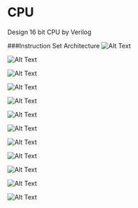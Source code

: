 # CPU
Design 16 bit CPU by Verilog

###Instruction Set Architecture
![Alt Text](https://imagizer.imageshack.us/v2/821x174q90/922/5YMcne.png)

![Alt Text](https://imagizer.imageshack.us/v2/821x90q90/923/A8oQ1J.png)

![Alt Text](https://imagizer.imageshack.us/v2/821x90q90/921/JpSHsJ.png)

![Alt Text](https://imagizer.imageshack.us/v2/821x90q90/924/CtXINH.png)

![Alt Text](https://imagizer.imageshack.us/v2/821x90q90/923/xGHBLp.png)

![Alt Text](https://imagizer.imageshack.us/v2/821x90q90/921/4lyY2q.png)

![Alt Text](https://imagizer.imageshack.us/v2/821x90q90/921/qFeoUs.png)

![Alt Text](https://imagizer.imageshack.us/v2/821x90q90/923/6yROQJ.png)

![Alt Text](https://imagizer.imageshack.us/v2/821x90q90/923/HHG7Eo.png)

![Alt Text](https://imagizer.imageshack.us/v2/821x90q90/922/84nvWP.png)

![Alt Text](https://imagizer.imageshack.us/v2/821x45q90/921/CTumBx.png)

![Alt Text](https://imagizer.imageshack.us/v2/821x90q90/921/snGazD.png)
